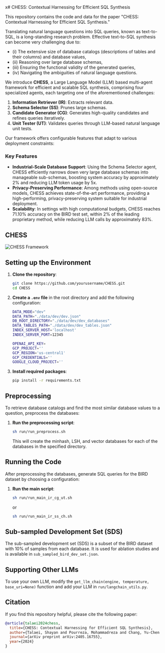 x# CHESS: Contextual Harnessing for Efficient SQL Synthesis

This repository contains the code and data for the paper "CHESS: Contextual Harnessing for Efficient SQL Synthesis."

Translating natural language questions into SQL queries, known as text-to-SQL, is a long-standing research problem. Effective text-to-SQL synthesis can become very challenging due to:
- (i) The extensive size of database catalogs (descriptions of tables and their columns) and database values,
- (ii) Reasoning over large database schemas,
- (iii) Ensuring the functional validity of the generated queries,
- (iv) Navigating the ambiguities of natural language questions.

We introduce **CHESS**, a Large Language Model (LLM) based multi-agent framework for efficient and scalable SQL synthesis, comprising four specialized agents, each targeting one of the aforementioned challenges:

1. **Information Retriever (IR)**: Extracts relevant data.
2. **Schema Selector (SS)**: Prunes large schemas.
3. **Candidate Generator (CG)**: Generates high-quality candidates and refines queries iteratively.
4. **Unit Tester (UT)**: Validates queries through LLM-based natural language unit tests.

Our framework offers configurable features that adapt to various deployment constraints:

### Key Features

- **Industrial-Scale Database Support**: Using the Schema Selector agent, CHESS efficiently narrows down very large database schemas into manageable sub-schemas, boosting system accuracy by approximately 2% and reducing LLM token usage by 5x.
- **Privacy-Preserving Performance**: Among methods using open-source models, CHESS achieves state-of-the-art performance, providing a high-performing, privacy-preserving system suitable for industrial deployment.
- **Scalability**: In settings with high computational budgets, CHESS reaches 71.10% accuracy on the BIRD test set, within 2% of the leading proprietary method, while reducing LLM calls by approximately 83%.

## CHESS

![CHESS Framework](images/chess.jpg)

## Setting up the Environment

1. **Clone the repository**:
    ```bash
    git clone https://github.com/yourusername/CHESS.git
    cd CHESS
    ```

2. **Create a `.env` file** in the root directory and add the following configuration:
    ```bash
    DATA_MODE="dev"
    DATA_PATH="./data/dev/dev.json"
    DB_ROOT_DIRECTORY="./data/dev/dev_databases"
    DATA_TABLES_PATH="./data/dev/dev_tables.json"
    INDEX_SERVER_HOST='localhost'
    INDEX_SERVER_PORT=12345

    OPENAI_API_KEY=
    GCP_PROJECT=''
    GCP_REGION='us-central1'
    GCP_CREDENTIALS=''
    GOOGLE_CLOUD_PROJECT=''
    ```

3. **Install required packages**:
    ```bash
    pip install -r requirements.txt
    ```

## Preprocessing

To retrieve database catalogs and find the most similar database values to a question, preprocess the databases:

1. **Run the preprocessing script**:
    ```bash
    sh run/run_preprocess.sh
    ```

    This will create the minhash, LSH, and vector databases for each of the databases in the specified directory.

## Running the Code

After preprocessing the databases, generate SQL queries for the BIRD dataset by choosing a configuration:

1. **Run the main script**:
    ```bash
    sh run/run_main_ir_cg_ut.sh
    ```

    or

    ```bash
    sh run/run_main_ir_ss_ch.sh
    ```

## Sub-sampled Development Set (SDS)

The sub-sampled development set (SDS) is a subset of the BIRD dataset with 10% of samples from each database. It is used for ablation studies and is available in `sub_sampled_bird_dev_set.json`.

## Supporting Other LLMs

To use your own LLM, modify the `get_llm_chain(engine, temperature, base_uri=None)` function and add your LLM in `run/langchain_utils.py`.

## Citation

If you find this repository helpful, please cite the following paper:

```bibtex
@article{talaei2024chess,
  title={CHESS: Contextual Harnessing for Efficient SQL Synthesis},
  author={Talaei, Shayan and Pourreza, Mohammadreza and Chang, Yu-Chen and Mirhoseini, Azalia and Saberi, Amin},
  journal={arXiv preprint arXiv:2405.16755},
  year={2024}
}
```